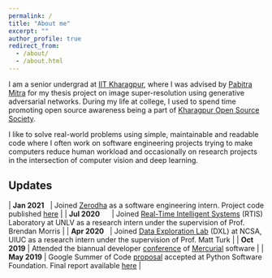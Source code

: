 ```yaml
---
permalink: /
title: "About me"
excerpt: ""
author_profile: true
redirect_from: 
  - /about/
  - /about.html
---
```


I am a senior undergrad at [IIT Kharagpur](http://iitkgp.ac.in/), where I was advised by [Pabitra Mitra](http://cse.iitkgp.ac.in/~pabitra/) for my thesis project on image super-resolution using generative adversarial networks. During my life at college, I used to spend time promoting open source awareness being a part of [Kharagpur Open Source Society](https://kossiitkgp.org/).

I like to solve real-world problems using simple, maintainable and readable code where I often work on software engineering projects trying to make computers reduce human workload and occasionally on research projects in the intersection of computer vision and deep learning.

Updates
-------

| **Jan 2021** &nbsp;                   | Joined [Zerodha](https://zerodha.com/) as a software engineering intern. Project code published [here](https://github.com/themousepotato/unscrapulous) |
| **Jul 2020** &nbsp;&nbsp;&nbsp;&nbsp; | Joined [Real-Time Intelligent Systems](http://rtis.oit.unlv.edu/) (RTIS) Laboratory at UNLV as a research intern under the supervision of Prof. Brendan Morris |
| **Apr 2020**	&nbsp;                  | Joined [Data Exploration Lab](http://dxl.ncsa.illinois.edu/) (DXL) at NCSA, UIUC as a research intern under the supervision of Prof. Matt Turk |
| **Oct 2019**	                        | Attended the biannual developer [conference](https://www.mercurial-scm.org/wiki/5.2sprint) of [Mercurial](https://www.mercurial-scm.org/) software |
| **May 2019**		                | Google Summer of Code [proposal](https://summerofcode.withgoogle.com/archive/2019/projects/6568086956670976/) accepted at Python Software Foundation. Final report available [here](https://medium.com/@themousepotato/google-summer-of-code-2019-report-mercurial-55325a9bf2cb) |
